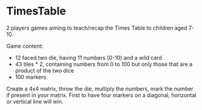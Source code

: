 # TimesTable
2 players games aiming to teach/recap the Times Table to children aged 7-10.

Game content:
- 12 faced two die, having 11 numbers (0-10) and a wild card
- 43 tiles * 2, containing numbers from 0 to 100 but only those that are a product of the two dice
- 100 markers 

Create a 4x4 matrix, throw the die, multiply the numbers, mark the number if present in your matrix.
First to have four markers on a diagonal, horizontal or vertical line will win.
